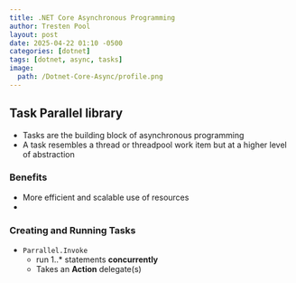```yaml
---
title: .NET Core Asynchronous Programming
author: Tresten Pool
layout: post
date: 2025-04-22 01:10 -0500
categories: [dotnet]
tags: [dotnet, async, tasks]
image:
  path: /Dotnet-Core-Async/profile.png
---
```


<!-- Table of contents -->

## Task Parallel library
  - Tasks are the building block of asynchronous programming
  - A task resembles a thread or threadpool work item but at a higher level of abstraction


### Benefits
  - More efficient and scalable use of resources
  - 

### Creating and Running Tasks
  - `Parrallel.Invoke`
    - run 1..* statements **concurrently**
    - Takes an **Action** delegate(s)
    

